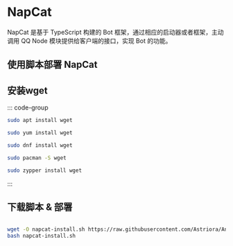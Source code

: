 # NapCat
NapCat 是基于 TypeScript 构建的 Bot 框架，通过相应的启动器或者框架，主动调用 QQ Node 模块提供给客户端的接口，实现 Bot 的功能。

## 使用脚本部署 NapCat

## 安装wget

::: code-group

```bash [apt]
sudo apt install wget
```

```bash [yum]
sudo yum install wget
```

```bash [dnf]
sudo dnf install wget
```

```bash [pacman]
sudo pacman -S wget
```

```bash [zypper]
sudo zypper install wget
```
:::


## 下载脚本 & 部署

```bash

wget -O napcat-install.sh https://raw.githubusercontent.com/Astriora/Antlia/refs/heads/main/Script/NapCat/install.sh &&
bash napcat-install.sh


```